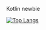  Kotlin newbie


[![Top Langs](https://github-readme-stats.vercel.app/api/top-langs/?username=sanao1006&hide=html&theme=dark#gh-dark-mode-only)](https://github.com/anuraghazra/github-readme-stats)
